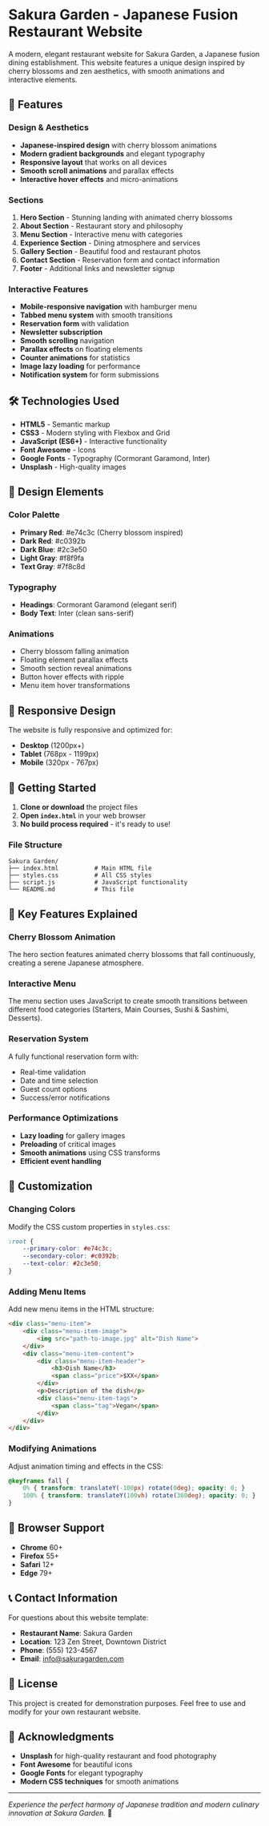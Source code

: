 # Sakura Garden - Japanese Fusion Restaurant Website

A modern, elegant restaurant website for Sakura Garden, a Japanese fusion dining establishment. This website features a unique design inspired by cherry blossoms and zen aesthetics, with smooth animations and interactive elements.

## 🌸 Features

### Design & Aesthetics
- **Japanese-inspired design** with cherry blossom animations
- **Modern gradient backgrounds** and elegant typography
- **Responsive layout** that works on all devices
- **Smooth scroll animations** and parallax effects
- **Interactive hover effects** and micro-animations

### Sections
1. **Hero Section** - Stunning landing with animated cherry blossoms
2. **About Section** - Restaurant story and philosophy
3. **Menu Section** - Interactive menu with categories
4. **Experience Section** - Dining atmosphere and services
5. **Gallery Section** - Beautiful food and restaurant photos
6. **Contact Section** - Reservation form and contact information
7. **Footer** - Additional links and newsletter signup

### Interactive Features
- **Mobile-responsive navigation** with hamburger menu
- **Tabbed menu system** with smooth transitions
- **Reservation form** with validation
- **Newsletter subscription**
- **Smooth scrolling** navigation
- **Parallax effects** on floating elements
- **Counter animations** for statistics
- **Image lazy loading** for performance
- **Notification system** for form submissions

## 🛠️ Technologies Used

- **HTML5** - Semantic markup
- **CSS3** - Modern styling with Flexbox and Grid
- **JavaScript (ES6+)** - Interactive functionality
- **Font Awesome** - Icons
- **Google Fonts** - Typography (Cormorant Garamond, Inter)
- **Unsplash** - High-quality images

## 🎨 Design Elements

### Color Palette
- **Primary Red**: #e74c3c (Cherry blossom inspired)
- **Dark Red**: #c0392b
- **Dark Blue**: #2c3e50
- **Light Gray**: #f8f9fa
- **Text Gray**: #7f8c8d

### Typography
- **Headings**: Cormorant Garamond (elegant serif)
- **Body Text**: Inter (clean sans-serif)

### Animations
- Cherry blossom falling animation
- Floating element parallax effects
- Smooth section reveal animations
- Button hover effects with ripple
- Menu item hover transformations

## 📱 Responsive Design

The website is fully responsive and optimized for:
- **Desktop** (1200px+)
- **Tablet** (768px - 1199px)
- **Mobile** (320px - 767px)

## 🚀 Getting Started

1. **Clone or download** the project files
2. **Open `index.html`** in your web browser
3. **No build process required** - it's ready to use!

### File Structure
```
Sakura Garden/
├── index.html          # Main HTML file
├── styles.css          # All CSS styles
├── script.js           # JavaScript functionality
└── README.md           # This file
```

## 🎯 Key Features Explained

### Cherry Blossom Animation
The hero section features animated cherry blossoms that fall continuously, creating a serene Japanese atmosphere.

### Interactive Menu
The menu section uses JavaScript to create smooth transitions between different food categories (Starters, Main Courses, Sushi & Sashimi, Desserts).

### Reservation System
A fully functional reservation form with:
- Real-time validation
- Date and time selection
- Guest count options
- Success/error notifications

### Performance Optimizations
- **Lazy loading** for gallery images
- **Preloading** of critical images
- **Smooth animations** using CSS transforms
- **Efficient event handling**

## 🎨 Customization

### Changing Colors
Modify the CSS custom properties in `styles.css`:
```css
:root {
    --primary-color: #e74c3c;
    --secondary-color: #c0392b;
    --text-color: #2c3e50;
}
```

### Adding Menu Items
Add new menu items in the HTML structure:
```html
<div class="menu-item">
    <div class="menu-item-image">
        <img src="path-to-image.jpg" alt="Dish Name">
    </div>
    <div class="menu-item-content">
        <div class="menu-item-header">
            <h3>Dish Name</h3>
            <span class="price">$XX</span>
        </div>
        <p>Description of the dish</p>
        <div class="menu-item-tags">
            <span class="tag">Vegan</span>
        </div>
    </div>
</div>
```

### Modifying Animations
Adjust animation timing and effects in the CSS:
```css
@keyframes fall {
    0% { transform: translateY(-100px) rotate(0deg); opacity: 0; }
    100% { transform: translateY(100vh) rotate(360deg); opacity: 0; }
}
```

## 🌟 Browser Support

- **Chrome** 60+
- **Firefox** 55+
- **Safari** 12+
- **Edge** 79+

## 📞 Contact Information

For questions about this website template:
- **Restaurant Name**: Sakura Garden
- **Location**: 123 Zen Street, Downtown District
- **Phone**: (555) 123-4567
- **Email**: info@sakuragarden.com

## 📄 License

This project is created for demonstration purposes. Feel free to use and modify for your own restaurant website.

## 🙏 Acknowledgments

- **Unsplash** for high-quality restaurant and food photography
- **Font Awesome** for beautiful icons
- **Google Fonts** for elegant typography
- **Modern CSS techniques** for smooth animations

---

*Experience the perfect harmony of Japanese tradition and modern culinary innovation at Sakura Garden.* 🌸 